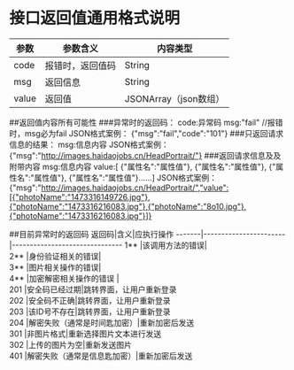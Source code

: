 # 接口返回值通用格式说明
参数|参数含义|内容类型					
--|--|--
code|报错时，返回值码|String
msg|返回信息|String
value|返回值|JSONArray（json数组）
	
##返回值内容所有可能性
###异常时的返回码：
	code:异常码
	msg:"fail"	//报错时，msg必为fail
	JSON格式案例：
	{"msg":"fail","code":"101"}
###只返回请求信息的结果：
	msg:信息内容
	JSON格式案例：
	{"msg":"http://images.haidaojobs.cn/HeadPortrait/"}
###返回请求信息及及附带内容
	msg:信息内容
	value:[ {"属性名":"属性值"},
				{"属性名":"属性值"},
				{"属性名":"属性值"},
				{"属性名":"属性值"}……]
	JSON格式案例：
	{"msg":"http://images.haidaojobs.cn/HeadPortrait/","value":[{"photoName":"1473316149726.jpg"},{"photoName":"1473316216083.jpg"},{"photoName":"8o10.jpg"},{"photoName":"1473316216083.jpg"}]}
	
##目前异常时的返回码
	返回码|含义|应执行操作
	-------|-----------------------|-------------------------------
	1**	|该调用方法的错误|										
	2**	|身份验证相关的错误|										
	3**	|图片相关操作的错误|										
	4**	|加密解密相关操作的错误	|										
	201	|安全码已经过期|跳转界面，让用户重新登录					
	202	|安全码不正确|跳转界面，让用户重新登录					
	203	|该ID号不存在|跳转界面，让用户重新登录					
	204	|解密失败（通常是时间匙加密）|重新加密后发送							
	301	|非图片格式|重新选择图片文本进行发送					
	302	|上传的图片为空|重新发送图片								
	401	|解密失败（通常是信息匙加密）|重新加密后发送							
